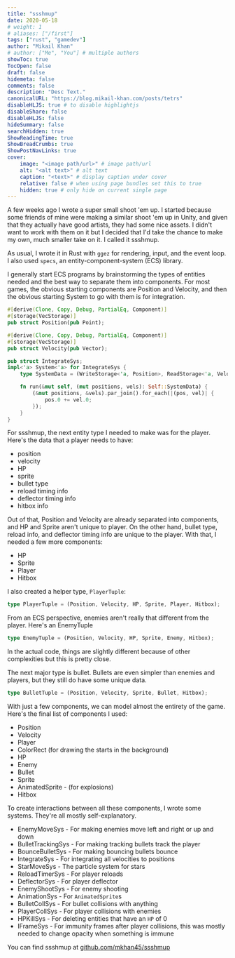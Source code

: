 ```yaml
---
title: "ssshmup"
date: 2020-05-18
# weight: 1
# aliases: ["/first"]
tags: ["rust", "gamedev"]
author: "Mikail Khan"
# author: ["Me", "You"] # multiple authors
showToc: true
TocOpen: false
draft: false
hidemeta: false
comments: false
description: "Desc Text."
canonicalURL: "https://blog.mikail-khan.com/posts/tetrs"
disableHLJS: true # to disable highlightjs
disableShare: false
disableHLJS: false
hideSummary: false
searchHidden: true
ShowReadingTime: true
ShowBreadCrumbs: true
ShowPostNavLinks: true
cover:
    image: "<image path/url>" # image path/url
    alt: "<alt text>" # alt text
    caption: "<text>" # display caption under cover
    relative: false # when using page bundles set this to true
    hidden: true # only hide on current single page
---
```


A few weeks ago I wrote a super small shoot 'em up. I started because some friends of mine were making a similar shoot 'em up in Unity, and given that they actually have good artists, they had some nice assets. I didn't want to work with them on it but I decided that I'd take the chance to make my own, much smaller take on it. I called it ssshmup.

As usual, I wrote it in Rust with `ggez` for rendering, input, and the event loop. I also used `specs`, an entity-component-system (ECS) library.

I generally start ECS programs by brainstorming the types of entities needed and the best way to separate them into components. For most games, the obvious starting components are Position and Velocity, and then the obvious starting System to go with them is for integration.


```rust
#[derive(Clone, Copy, Debug, PartialEq, Component)]
#[storage(VecStorage)]
pub struct Position(pub Point);

#[derive(Clone, Copy, Debug, PartialEq, Component)]
#[storage(VecStorage)]
pub struct Velocity(pub Vector);

pub struct IntegrateSys;
impl<'a> System<'a> for IntegrateSys {
    type SystemData = (WriteStorage<'a, Position>, ReadStorage<'a, Velocity>);

    fn run(&mut self, (mut positions, vels): Self::SystemData) {
        (&mut positions, &vels).par_join().for_each(|(pos, vel)| {
            pos.0 += vel.0;
        });
    }
}
```

For ssshmup, the next entity type I needed to make was for the player. Here's the data that a player needs to have:
- position
- velocity
- HP
- sprite
- bullet type
- reload timing info
- deflector timing info
- hitbox info

Out of that, Position and Velocity are already separated into components, and HP and Sprite aren't unique to player. On the other hand, bullet type, reload info, and deflector timing info are unique to the player. With that, I needed a few more components:

- HP
- Sprite
- Player
- Hitbox

I also created a helper type, `PlayerTuple`:
```rust
type PlayerTuple = (Position, Velocity, HP, Sprite, Player, Hitbox);
```

From an ECS perspective, enemies aren't really that different from the player. Here's an EnemyTuple
```rust
type EnemyTuple = (Position, Velocity, HP, Sprite, Enemy, Hitbox);
```

In the actual code, things are slightly different because of other complexities but this is pretty close.

The next major type is bullet. Bullets are even simpler than enemies and players, but they still do have some unique data.
```rust
type BulletTuple = (Position, Velocity, Sprite, Bullet, Hitbox);
```

With just a few components, we can model almost the entirety of the game. Here's the final list of components I used:
- Position
- Velocity
- Player
- ColorRect (for drawing the starts in the background)
- HP
- Enemy
- Bullet
- Sprite
- AnimatedSprite - (for explosions)
- Hitbox

To create interactions between all these components, I wrote some systems. They're all mostly self-explanatory.

- EnemyMoveSys - For making enemies move left and right or up and down
- BulletTrackingSys - For making tracking bullets track the player
- BounceBulletSys - For making bouncing bullets bounce
- IntegrateSys - For integrating all velocities to positions 
- StarMoveSys - The particle system for stars
- ReloadTimerSys - For player reloads
- DeflectorSys - For player deflector
- EnemyShootSys - For enemy shooting
- AnimationSys - For `AnimatedSprite`s
- BulletCollSys - For bullet collisions with anything
- PlayerCollSys - For player collisions with enemies
- HPKillSys - For deleting entities that have an `HP` of 0
- IFrameSys - For immunity frames after player collisions, this was mostly needed to change opacity when something is immune

You can find ssshmup at [github.com/mkhan45/ssshmup](https://github.com/mkhan45/ssshmup)
